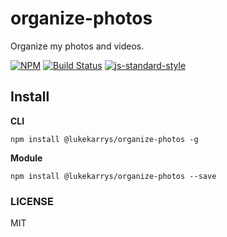 organize-photos
======================

Organize my photos and videos.

[![NPM](https://nodei.co/npm/@lukekarrys/organize-photos.png)](https://nodei.co/npm/@lukekarrys/organize-photos/)
[![Build Status](https://travis-ci.org/lukekarrys/organize-photos.png?branch=master)](https://travis-ci.org/lukekarrys/organize-photos)
[![js-standard-style](https://img.shields.io/badge/code%20style-standard-brightgreen.svg?style=flat)](https://github.com/feross/standard)


## Install

**CLI**
```
npm install @lukekarrys/organize-photos -g
```

**Module**
```
npm install @lukekarrys/organize-photos --save
```


### LICENSE

MIT
